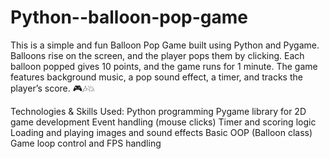 # Python--balloon-pop-game
This is a simple and fun Balloon Pop Game built using Python and Pygame. Balloons rise on the screen, and the player pops them by clicking. Each balloon popped gives 10 points, and the game runs for 1 minute. The game features background music, a pop sound effect, a timer, and tracks the player’s score. 🎮🎶💥

Technologies & Skills Used:
Python programming
Pygame library for 2D game development
Event handling (mouse clicks)
Timer and scoring logic
Loading and playing images and sound effects
Basic OOP (Balloon class)
Game loop control and FPS handling
